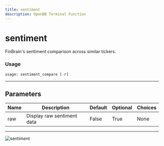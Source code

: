 ```yaml
---
title: sentiment
description: OpenBB Terminal Function
---
```


# sentiment

FinBrain's sentiment comparison across similar tickers.
### Usage 
```python
usage: sentiment_compare [-r]
```
---
## Parameters
| Name | Description | Default | Optional | Choices |
| ---- | ----------- | ------- | -------- | ------- |
| raw | Display raw sentiment data | False | True | None |
---
![sentiment](https://user-images.githubusercontent.com/46355364/154074202-54d9b40a-124a-4962-a3a6-62b7afe8cd62.png)

